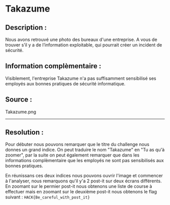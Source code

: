 # Takazume

## Description :

Nous avons retrouvé une photo des bureaux d'une entreprise. A vous de trouver s’il y a de l’information exploitable, qui pourrait créer un incident de sécurité.

## Information complèmentaire : 
Visiblement, l'entreprise Takazume n'a pas suffisamment sensibilisé ses employés aux bonnes pratiques de sécurité informatique.

## Source :
Takazume.png

---

## Resolution : 

Pour débuter nous pouvons remarquer que le titre du challenge nous donnes un grand indice.
On peut traduire le nom "Takazume" en "Tu as qu'à zoomer", par la suite on peut également remarquer que dans les informations complèmentaire que les employés ne sont pas sensibilisés aux bonnes pratiques.

En réunissans ces deux indices nous pouvons ouvrir l'image et commencer à l'analyser, nous remarquons qu'il y'a 2 post-it sur deux écrans différents.
En zoomant sur le permier post-it nous obtenons une liste de course à effectuer mais en zoomant sur le deuxième post-it nous obtenons le flag suivant : `HACK{Be_careful_with_post_it}`